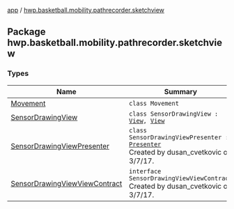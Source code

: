 [app](../index.md) / [hwp.basketball.mobility.pathrecorder.sketchview](.)

## Package hwp.basketball.mobility.pathrecorder.sketchview

### Types

| Name | Summary |
|---|---|
| [Movement](-movement/index.md) | `class Movement` |
| [SensorDrawingView](-sensor-drawing-view/index.md) | `class SensorDrawingView : `[`View`](https://developer.android.com/reference/android/view/View.html)`, `[`View`](-sensor-drawing-view-view-contract/-view/index.md) |
| [SensorDrawingViewPresenter](-sensor-drawing-view-presenter/index.md) | `class SensorDrawingViewPresenter : `[`Presenter`](-sensor-drawing-view-view-contract/-presenter/index.md)<br>Created by dusan_cvetkovic on 3/7/17. |
| [SensorDrawingViewViewContract](-sensor-drawing-view-view-contract/index.md) | `interface SensorDrawingViewViewContract`<br>Created by dusan_cvetkovic on 3/7/17. |

